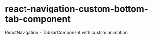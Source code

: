 # react-navigation-custom-bottom-tab-component
ReactNavigation - TabBarComponent with custom animation
